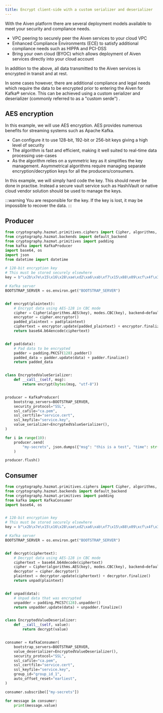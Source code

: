 ```yaml
---
title: Encrypt client-side with a custom serializer and deserializer
---
```


With the Aiven platform there are several deployment models available to
meet your security and compliance needs.

-   VPC peering to securely peer the Aiven services to your cloud VPC
-   Enhanced Compliance Environments (ECE) to satisfy additional
    compliance needs such as HIPPA and PCI-DSS
-   Bring your own cloud (BYOC) which allows deployment of Aiven
    services directly into your cloud account

In addition to the above, all data transmitted to the Aiven services is
encrypted in transit and at rest.

In some cases however, there are additional compliance and legal needs
which require the data to be encrypted prior to entering the Aiven for
Kafka® service. This can be achieved using a custom serializer and
deserializer (commonly referred to as a \"custom serde\") .

## AES encryption

In this example, we will use AES encryption. AES provides numerous
benefits for streaming systems such as Apache Kafka.

-   Can configure it to use 128-bit, 192-bit or 256-bit keys giving a
    high level of security
-   The algorithm is fast and efficient, making it well suited to
    real-time data processing use-cases
-   As the algorithm relies on a symmetric key as it simplifies the key
    management. Asymmetrical algorithms require managing separate
    encryption/decryption keys for all the producers/consumers.

In this example, we will simply hard code the key. This should never be
done in practise. Instead a secure vault service such as HashiVault or
native cloud vendor solution should be used to manage the keys.

:::warning
You are responsible for the key. If the key is lost, it may be
impossible to recover the data.
:::

## Producer

```python
from cryptography.hazmat.primitives.ciphers import Cipher, algorithms, modes
from cryptography.hazmat.backends import default_backend
from cryptography.hazmat.primitives import padding
from kafka import KafkaProducer
import base64, os
import json
from datetime import datetime

# 128-bit encryption key
# This must be stored securely elsewhere
key = b"\x2b\x7e\x15\x16\x28\xae\xd2\xa6\xab\xf7\x15\x88\x09\xcf\x4f\x3c"

# Kafka server
BOOTSTRAP_SERVER = os.environ.get("BOOTSTRAP_SERVER")


def encrypt(plaintext):
    # Encrypt data using AES-128 in CBC mode
    cipher = Cipher(algorithms.AES(key), modes.CBC(key), backend=default_backend())
    encryptor = cipher.encryptor()
    padded_plaintext = pad(plaintext)
    ciphertext = encryptor.update(padded_plaintext) + encryptor.finalize()
    return base64.b64encode(ciphertext)


def pad(data):
    # Pad data to be encrypted
    padder = padding.PKCS7(128).padder()
    padded_data = padder.update(data) + padder.finalize()
    return padded_data


class EncryptedValueSerializer:
    def __call__(self, msg):
        return encrypt(bytes(msg, "utf-8"))


producer = KafkaProducer(
    bootstrap_servers=BOOTSTRAP_SERVER,
    security_protocol="SSL",
    ssl_cafile="ca.pem",
    ssl_certfile="service.cert",
    ssl_keyfile="service.key",
    value_serializer=EncryptedValueSerializer(),
)

for i in range(10):
    producer.send(
        "my-secrets", json.dumps({"msg": "this is a test", "time": str(datetime.now())})
    )

producer.flush()
```

## Consumer

```python
from cryptography.hazmat.primitives.ciphers import Cipher, algorithms, modes
from cryptography.hazmat.backends import default_backend
from cryptography.hazmat.primitives import padding
from kafka import KafkaConsumer
import base64, os


# 128-bit encryption key
# This must be stored securely elsewhere
key = b"\x2b\x7e\x15\x16\x28\xae\xd2\xa6\xab\xf7\x15\x88\x09\xcf\x4f\x3c"

# Kafka server
BOOTSTRAP_SERVER = os.environ.get("BOOTSTRAP_SERVER")


def decrypt(ciphertext):
    # Decrypt data using AES-128 in CBC mode
    ciphertext = base64.b64decode(ciphertext)
    cipher = Cipher(algorithms.AES(key), modes.CBC(key), backend=default_backend())
    decryptor = cipher.decryptor()
    plaintext = decryptor.update(ciphertext) + decryptor.finalize()
    return unpad(plaintext)


def unpad(data):
    # Unpad data that was encrypted
    unpadder = padding.PKCS7(128).unpadder()
    return unpadder.update(data) + unpadder.finalize()


class EncryptedValueDeserializer:
    def __call__(self, value):
        return decrypt(value)


consumer = KafkaConsumer(
    bootstrap_servers=BOOTSTRAP_SERVER,
    value_deserializer=EncryptedValueDeserializer(),
    security_protocol="SSL",
    ssl_cafile="ca.pem",
    ssl_certfile="service.cert",
    ssl_keyfile="service.key",
    group_id="group_id_1",
    auto_offset_reset="earliest",
)

consumer.subscribe(["my-secrets"])

for message in consumer:
    print(message.value)
```
